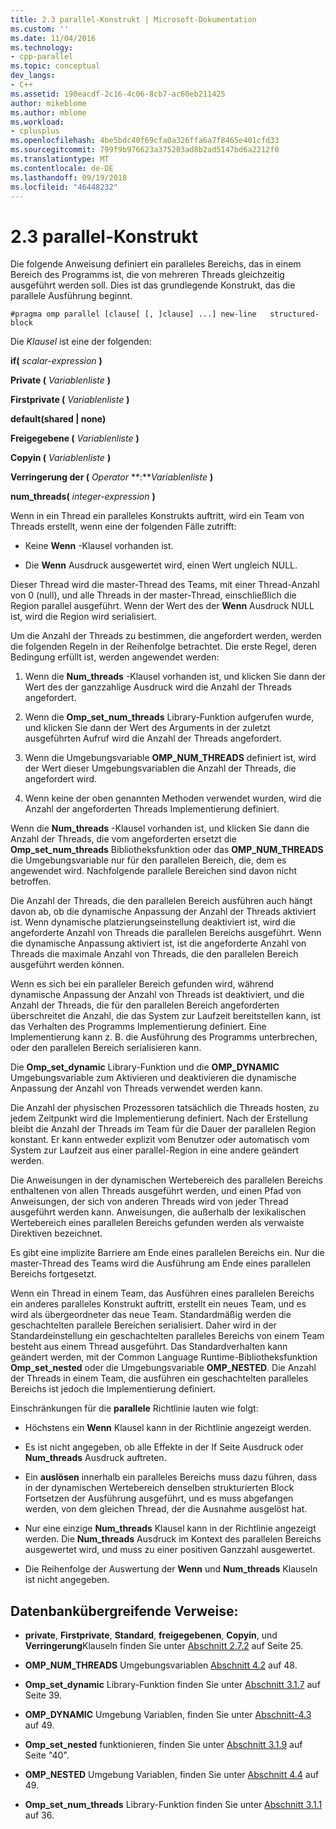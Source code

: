 ```yaml
---
title: 2.3 parallel-Konstrukt | Microsoft-Dokumentation
ms.custom: ''
ms.date: 11/04/2016
ms.technology:
- cpp-parallel
ms.topic: conceptual
dev_langs:
- C++
ms.assetid: 190eacdf-2c16-4c06-8cb7-ac60eb211425
author: mikeblome
ms.author: mblome
ms.workload:
- cplusplus
ms.openlocfilehash: 4be5bdc40f69cfa0a326ffa6a7f8465e401cfd33
ms.sourcegitcommit: 799f9b976623a375203ad8b2ad5147bd6a2212f0
ms.translationtype: MT
ms.contentlocale: de-DE
ms.lasthandoff: 09/19/2018
ms.locfileid: "46448232"
---
```

# <a name="23-parallel-construct"></a>2.3 parallel-Konstrukt

Die folgende Anweisung definiert ein paralleles Bereichs, das in einem Bereich des Programms ist, die von mehreren Threads gleichzeitig ausgeführt werden soll. Dies ist das grundlegende Konstrukt, das die parallele Ausführung beginnt.

```
#pragma omp parallel [clause[ [, ]clause] ...] new-line   structured-block
```

Die *Klausel* ist eine der folgenden:

**if(** *scalar-expression* **)**

**Private (** *Variablenliste* **)**

**Firstprivate (** *Variablenliste* **)**

**default(shared &#124; none)**

**Freigegebene (** *Variablenliste* **)**

**Copyin (** *Variablenliste* **)**

**Verringerung der (** *Operator* **:***Variablenliste* **)** 

**num_threads(** *integer-expression* **)**

Wenn in ein Thread ein paralleles Konstrukts auftritt, wird ein Team von Threads erstellt, wenn eine der folgenden Fälle zutrifft:

- Keine **Wenn** -Klausel vorhanden ist.

- Die **Wenn** Ausdruck ausgewertet wird, einen Wert ungleich NULL.

Dieser Thread wird die master-Thread des Teams, mit einer Thread-Anzahl von 0 (null), und alle Threads in der master-Thread, einschließlich die Region parallel ausgeführt. Wenn der Wert des der **Wenn** Ausdruck NULL ist, wird die Region wird serialisiert.

Um die Anzahl der Threads zu bestimmen, die angefordert werden, werden die folgenden Regeln in der Reihenfolge betrachtet. Die erste Regel, deren Bedingung erfüllt ist, werden angewendet werden:

1. Wenn die **Num_threads** -Klausel vorhanden ist, und klicken Sie dann der Wert des der ganzzahlige Ausdruck wird die Anzahl der Threads angefordert.

1. Wenn die **Omp_set_num_threads** Library-Funktion aufgerufen wurde, und klicken Sie dann der Wert des Arguments in der zuletzt ausgeführten Aufruf wird die Anzahl der Threads angefordert.

1. Wenn die Umgebungsvariable **OMP_NUM_THREADS** definiert ist, wird der Wert dieser Umgebungsvariablen die Anzahl der Threads, die angefordert wird.

1. Wenn keine der oben genannten Methoden verwendet wurden, wird die Anzahl der angeforderten Threads Implementierung definiert.

Wenn die **Num_threads** -Klausel vorhanden ist, und klicken Sie dann die Anzahl der Threads, die vom angeforderten ersetzt die **Omp_set_num_threads** Bibliotheksfunktion oder das **OMP_NUM_THREADS** die Umgebungsvariable nur für den parallelen Bereich, die, dem es angewendet wird. Nachfolgende parallele Bereichen sind davon nicht betroffen.

Die Anzahl der Threads, die den parallelen Bereich ausführen auch hängt davon ab, ob die dynamische Anpassung der Anzahl der Threads aktiviert ist. Wenn dynamische platzierungseinstellung deaktiviert ist, wird die angeforderte Anzahl von Threads die parallelen Bereichs ausgeführt. Wenn die dynamische Anpassung aktiviert ist, ist die angeforderte Anzahl von Threads die maximale Anzahl von Threads, die den parallelen Bereich ausgeführt werden können.

Wenn es sich bei ein paralleler Bereich gefunden wird, während dynamische Anpassung der Anzahl von Threads ist deaktiviert, und die Anzahl der Threads, die für den parallelen Bereich angeforderten überschreitet die Anzahl, die das System zur Laufzeit bereitstellen kann, ist das Verhalten des Programms Implementierung definiert. Eine Implementierung kann z. B. die Ausführung des Programms unterbrechen, oder den parallelen Bereich serialisieren kann.

Die **Omp_set_dynamic** Library-Funktion und die **OMP_DYNAMIC** Umgebungsvariable zum Aktivieren und deaktivieren die dynamische Anpassung der Anzahl von Threads verwendet werden kann.

Die Anzahl der physischen Prozessoren tatsächlich die Threads hosten, zu jedem Zeitpunkt wird die Implementierung definiert. Nach der Erstellung bleibt die Anzahl der Threads im Team für die Dauer der parallelen Region konstant. Er kann entweder explizit vom Benutzer oder automatisch vom System zur Laufzeit aus einer parallel-Region in eine andere geändert werden.

Die Anweisungen in der dynamischen Wertebereich des parallelen Bereichs enthaltenen von allen Threads ausgeführt werden, und einen Pfad von Anweisungen, der sich von anderen Threads wird von jeder Thread ausgeführt werden kann. Anweisungen, die außerhalb der lexikalischen Wertebereich eines parallelen Bereichs gefunden werden als verwaiste Direktiven bezeichnet.

Es gibt eine implizite Barriere am Ende eines parallelen Bereichs ein. Nur die master-Thread des Teams wird die Ausführung am Ende eines parallelen Bereichs fortgesetzt.

Wenn ein Thread in einem Team, das Ausführen eines parallelen Bereichs ein anderes paralleles Konstrukt auftritt, erstellt ein neues Team, und es wird als übergeordneter das neue Team. Standardmäßig werden die geschachtelten parallele Bereichen serialisiert. Daher wird in der Standardeinstellung ein geschachtelten paralleles Bereichs von einem Team besteht aus einem Thread ausgeführt. Das Standardverhalten kann geändert werden, mit der Common Language Runtime-Bibliotheksfunktion **Omp_set_nested** oder die Umgebungsvariable **OMP_NESTED**. Die Anzahl der Threads in einem Team, die ausführen ein geschachtelten paralleles Bereichs ist jedoch die Implementierung definiert.

Einschränkungen für die **parallele** Richtlinie lauten wie folgt:

- Höchstens ein **Wenn** Klausel kann in der Richtlinie angezeigt werden.

- Es ist nicht angegeben, ob alle Effekte in der If Seite Ausdruck oder **Num_threads** Ausdruck auftreten.

- Ein **auslösen** innerhalb ein paralleles Bereichs muss dazu führen, dass in der dynamischen Wertebereich denselben strukturierten Block Fortsetzen der Ausführung ausgeführt, und es muss abgefangen werden, von dem gleichen Thread, der die Ausnahme ausgelöst hat.

- Nur eine einzige **Num_threads** Klausel kann in der Richtlinie angezeigt werden. Die **Num_threads** Ausdruck im Kontext des parallelen Bereichs ausgewertet wird, und muss zu einer positiven Ganzzahl ausgewertet.

- Die Reihenfolge der Auswertung der **Wenn** und **Num_threads** Klauseln ist nicht angegeben.

## <a name="cross-references"></a>Datenbankübergreifende Verweise:

- **private**, **Firstprivate**, **Standard**, **freigegebenen**, **Copyin**, und **Verringerung**Klauseln finden Sie unter [Abschnitt 2.7.2](../../parallel/openmp/2-7-2-data-sharing-attribute-clauses.md) auf Seite 25.

- **OMP_NUM_THREADS** Umgebungsvariablen [Abschnitt 4.2](../../parallel/openmp/4-2-omp-num-threads.md) auf 48.

- **Omp_set_dynamic** Library-Funktion finden Sie unter [Abschnitt 3.1.7](../../parallel/openmp/3-1-7-omp-set-dynamic-function.md) auf Seite 39.

- **OMP_DYNAMIC** Umgebung Variablen, finden Sie unter [Abschnitt-4.3](../../parallel/openmp/4-3-omp-dynamic.md) auf 49.

- **Omp_set_nested** funktionieren, finden Sie unter [Abschnitt 3.1.9](../../parallel/openmp/3-1-9-omp-set-nested-function.md) auf Seite "40".

- **OMP_NESTED** Umgebung Variablen, finden Sie unter [Abschnitt 4.4](../../parallel/openmp/4-4-omp-nested.md) auf 49.

- **Omp_set_num_threads** Library-Funktion finden Sie unter [Abschnitt 3.1.1](../../parallel/openmp/3-1-1-omp-set-num-threads-function.md) auf 36.